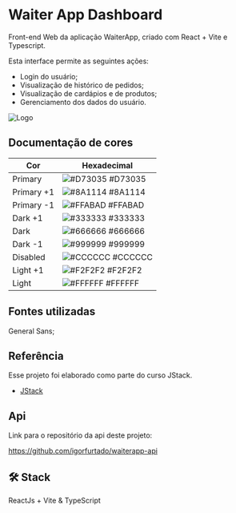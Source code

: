 
# Waiter App Dashboard

Front-end Web da aplicação WaiterApp, criado com React + Vite e Typescript. 

Esta interface permite as seguintes ações:
- Login do usuário;
- Visualização de histórico de pedidos;
- Visualização de cardápios e de produtos;
- Gerenciamento dos dados do usuário.


![Logo](https://dev-to-uploads.s3.amazonaws.com/uploads/articles/th5xamgrr6se0x5ro4g6.png)

## Documentação de cores

| Cor               | Hexadecimal                                                |
| ----------------- | ---------------------------------------------------------------- |
| Primary     | ![#D73035](https://via.placeholder.com/10/d73035?text=+) #D73035 |
| Primary +1     | ![#8A1114](https://via.placeholder.com/10/8A1114?text=+) #8A1114 |
| Primary -1      | ![#FFABAD](https://via.placeholder.com/10/FFABAD?text=+) #FFABAD |
| Dark  +1     | ![#333333](https://via.placeholder.com/10/333333?text=+) #333333 |
| Dark     | ![#666666](https://via.placeholder.com/10/666666?text=+) #666666 |
| Dark    -1 | ![#999999](https://via.placeholder.com/10/999999?text=+) #999999 |
| Disabled | ![#CCCCCC](https://via.placeholder.com/10/cccccc?text=+) #CCCCCC |
| Light +1 | ![#F2F2F2](https://via.placeholder.com/10/F2F2F2?text=+) #F2F2F2 |
| Light | ![#FFFFFF](https://via.placeholder.com/10/FFFFFF?text=+) #FFFFFF |

## Fontes utilizadas

General Sans;
## Referência
Esse projeto foi elaborado como parte do curso JStack.

 - [JStack](https://jstack.com.br/)



## Api

Link para o repositório da api deste projeto:

https://github.com/igorfurtado/waiterapp-api

## 🛠 Stack
ReactJs + Vite & TypeScript

